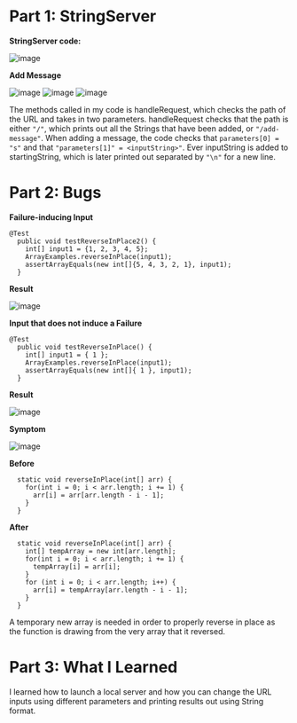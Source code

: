 # Part 1: StringServer

**StringServer code:**

![image](https://user-images.githubusercontent.com/105563729/215361441-db0b546c-4b46-437b-aea2-08a14ddba865.png)

**Add Message**

![image](https://user-images.githubusercontent.com/105563729/215361948-aab9a671-15a9-4867-992a-38a2743e8da1.png)
![image](https://user-images.githubusercontent.com/105563729/215361976-4ca2b31e-3cbf-4acb-a98c-9fb85144969e.png)
![image](https://user-images.githubusercontent.com/105563729/215362055-57896579-44b2-479e-8d50-5a3f81c1dcde.png)

The methods called in my code is handleRequest, which checks the path of the URL and takes in two parameters. handleRequest checks that the path is either `"/"`, which prints out all the Strings that have been added, or `"/add-message"`. When adding a message, the code checks that `parameters[0] = "s"` and that `"parameters[1]" = <inputString>"`. Ever inputString is added to startingString, which is later printed out separated by `"\n"` for a new line. 

# Part 2: Bugs

**Failure-inducing Input**
```
@Test
  public void testReverseInPlace2() {
    int[] input1 = {1, 2, 3, 4, 5};
    ArrayExamples.reverseInPlace(input1);
    assertArrayEquals(new int[]{5, 4, 3, 2, 1}, input1);
  }
 ```
 **Result**
 
 ![image](https://user-images.githubusercontent.com/105563729/215363282-84d7ce3c-8a11-4dd7-a293-3416849942c6.png)

**Input that does not induce a Failure**

```
@Test 
  public void testReverseInPlace() {
    int[] input1 = { 1 };
    ArrayExamples.reverseInPlace(input1);
    assertArrayEquals(new int[]{ 1 }, input1);
  }
 ```
**Result**
 
![image](https://user-images.githubusercontent.com/105563729/215363436-05603cee-dc55-4350-ab7d-6f17b4feb216.png)

**Symptom**

![image](https://user-images.githubusercontent.com/105563729/215363502-a0e14dda-a56d-4fff-bfe1-9d1b360f788a.png)

**Before**

```
  static void reverseInPlace(int[] arr) {
    for(int i = 0; i < arr.length; i += 1) {
      arr[i] = arr[arr.length - i - 1];
    }
  }
 ```
 
**After**

```
  static void reverseInPlace(int[] arr) {
    int[] tempArray = new int[arr.length];
    for(int i = 0; i < arr.length; i += 1) {
      tempArray[i] = arr[i];
    }
    for (int i = 0; i < arr.length; i++) {
      arr[i] = tempArray[arr.length - i - 1];
    }
  }
```

A temporary new array is needed in order to properly reverse in place as the function is drawing from the very array that it reversed. 

# Part 3: What I Learned

I learned how to launch a local server and how you can change the URL inputs using different parameters and printing results out using String format.
